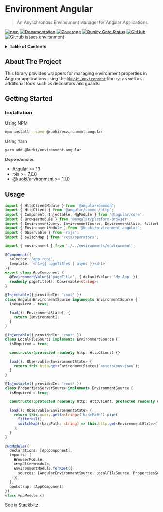 # Environment Angular

> An Asynchronous Environment Manager for Angular Applications.

[![npm](https://img.shields.io/npm/v/@kuoki/environment-angular?logo=npm&style=flat-square)](https://www.npmjs.com/package/@kuoki/environment-angular)
[![Documentation](https://img.shields.io/badge/documentation-done-blue?style=flat-square)](https://ricardojbarrios.github.io/kuoki/environment-angular/)
[![Coverage](https://img.shields.io/sonar/coverage/kuoki-environment-angular/master?server=https%3A%2F%2Fsonarcloud.io&style=flat-square)](https://ricardojbarrios.github.io/kuoki/environment-angular/coverage/)
[![Quality Gate Status](https://img.shields.io/sonar/quality_gate/kuoki-environment-angular?logo=sonarcloud&server=https%3A%2F%2Fsonarcloud.io&style=flat-square)](https://sonarcloud.io/project/overview?id=kuoki-environment-angular)
[![GitHub](https://img.shields.io/github/license/ricardojbarrios/kuoki?style=flat-square)](https://github.com/RicardoJBarrios/kuoki/blob/main/LICENSE.md)
[![GitHub issues environment](https://img.shields.io/github/issues/ricardojbarrios/kuoki/environment-angular?logo=github&label=issues&style=flat-square)](https://github.com/RicardoJBarrios/kuoki/labels/environment-angular)

<details>
  <summary><strong>Table of Contents</strong></summary>
  <ol>
    <li><a href="#about-the-project">About The Project</a></li>
    <li><a href="#getting-started">Getting Started</a></li>
    <li><a href="#usage">Usage</a></li>
  </ol>
</details>

## About The Project

This library provides wrappers for managing environment properties in Angular applications using the [`@kuoki/environment`](https://ricardojbarrios.github.io/kuoki/environment/) library, as well as additional tools such as decorators and guards.

## Getting Started

### Installation

Using NPM

```sh
npm install --save @kuoki/environment-angular
```

Using Yarn

```sh
yarn add @kuoki/environment-angular
```

Dependencies

- [Angular](https://angular.io) >= 13
- [rxjs](https://rxjs.dev) >= 7.0.0
- [@kuoki/environment](https://ricardojbarrios.github.io/kuoki/environment) >= 1.1.0

## Usage

```ts
import { HttpClientModule } from '@angular/common';
import { HttpClient } from '@angular/common/http';
import { Component, Injectable, NgModule } from '@angular/core';
import { BrowserModule } from '@angular/platform-browser';
import { EnvironmentQuery, EnvironmentSource, EnvironmentState, filterNil } from '@kuoki/environment';
import { EnvironmentModule } from '@kuoki/environment-angular';
import { Observable } from 'rxjs';
import { switchMap } from 'rxjs/operators';

import { environment } from './../environments/environment';

@Component({
  selector: 'app-root',
  template: `<h1>{{ pageTitle$ | async }}</h1>`
})
export class AppComponent {
  @EnvironmentValue$('pageTitle', { defaultValue: 'My App' })
  readonly pageTitle$!: Observable<string>;
}

@Injectable({ providedIn: 'root' })
class AngularEnvironmentSource implements EnvironmentSource {
  isRequired = true;

  load(): EnvironmentState[] {
    return [environment];
  }
}

@Injectable({ providedIn: 'root' })
class LocalFileSource implements EnvironmentSource {
  isRequired = true;

  constructor(protected readonly http: HttpClient) {}

  load(): Observable<EnvironmentState> {
    return this.http.get<EnvironmentState>(`assets/env.json`);
  }
}

@Injectable({ providedIn: 'root' })
class PropertiesServerSource implements EnvironmentSource {
  isRequired = true;

  constructor(protected readonly http: HttpClient, protected readonly query: EnvironmentQuery) {}

  load(): Observable<EnvironmentState> {
    return this.query.get$<string>('basePath').pipe(
      filterNil(),
      switchMap((basePath: string) => this.http.get<EnvironmentState>(`${basePath}/properties/myapp`))
    );
  }
}

@NgModule({
  declarations: [AppComponent],
  imports: [
    BrowserModule,
    HttpClientModule,
    EnvironmentModule.forRoot({
      sources: [AngularEnvironmentSource, LocalFileSource, PropertiesServerSource]
    })
  ],
  bootstrap: [AppComponent]
})
class AppModule {}
```

See in [Stackblitz](https://basic-kuoki-environment-angular.stackblitz.io).
